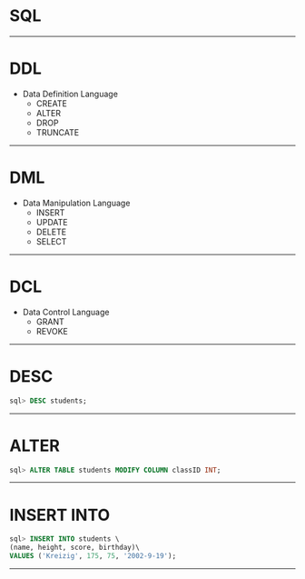 # SQL
---
# DDL
  - Data Definition Language
    - CREATE
    - ALTER
    - DROP
    - TRUNCATE
---
# DML
  - Data Manipulation Language
    - INSERT
    - UPDATE
    - DELETE
    - SELECT
---
# DCL
  - Data Control Language
    - GRANT
    - REVOKE
---
# DESC 
```sql
sql> DESC students;
```
---
# ALTER
```sql
sql> ALTER TABLE students MODIFY COLUMN classID INT;
```
---
# INSERT INTO
```sql
sql> INSERT INTO students \
(name, height, score, birthday)\
VALUES ('Kreizig', 175, 75, '2002-9-19');
```
---


